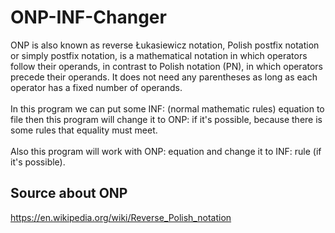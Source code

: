 # ONP-INF-Changer
ONP is also known as reverse Łukasiewicz notation, Polish postfix notation or simply postfix notation, is a mathematical notation in which operators follow their operands, in contrast to Polish notation (PN), in which operators precede their operands. It does not need any parentheses as long as each operator has a fixed number of operands.
<br/><br/>
In this program we can put some INF: (normal mathematic rules) equation to file then this program will change it to ONP: if it's possible, because there is some rules that equality must meet.
<br/><br/>
Also this program will work with ONP: equation and change it to INF: rule (if it's possible).


## Source about ONP
https://en.wikipedia.org/wiki/Reverse_Polish_notation
